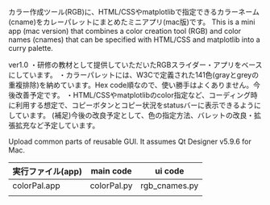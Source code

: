 カラー作成ツール(RGB)に、HTML/CSSやmatplotlibで指定できるカラーネーム(cname)をカレーパレットにまとめたミニアプリ(mac版)です。
This is a mini app (mac version) that combines a color creation tool (RGB) and color names (cnames) that can be specified with HTML/CSS and matplotlib into a curry palette.


ver1.0
・研修の教材として提供していただいたRGBスライダー・アプリをベースにしています。
・カラーパレットには、W3Cで定義された141色(grayとgreyの重複排除)を納めています。Hex code順なので、使い勝手はよくありません。今後改善予定です。
・HTML/CSSやmatplotlibのcolor指定など、コーディング時に利用する想定で、コピーボタンとコピー状況をstatusバーに表示できるようにしています。
(補足)今後の改良予定として、色の指定方法、バレットの改良・拡張拡充など予定しています。



Upload common parts of reusable GUI. It assumes Qt Designer v5.9.6 for Mac.

| 実行ファイル(app) | main code   | ui code       | 
| ----------------- | ----------- | ------------- | 
| colorPal.app      | colorPal.py | rgb_cnames.py | (注)pythonコードは、前提 Qt Desinger v5.8を前提にしています。
|                   |             |               | 

